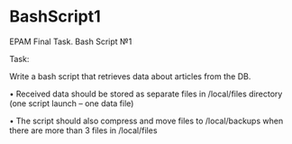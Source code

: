 # BashScript1
EPAM Final Task. Bash Script №1

Task:

Write a bash script that retrieves data about articles from the DB.

•	Received data should be stored as separate files in /local/files directory (one script launch – one data file)

•	The script should also compress and move files to /local/backups when there are more than 3 files in /local/files 
